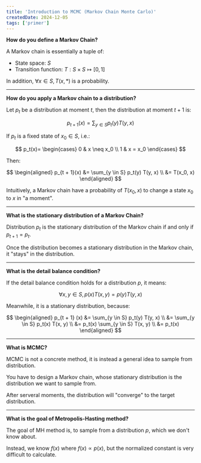 ```yaml
---
title: 'Introduction to MCMC (Markov Chain Monte Carlo)'
createdDate: 2024-12-05
tags: ['primer']
---
```


**How do you define a Markov Chain?**

A Markov chain is essentially a tuple of:

- State space: $S$
- Transition function: $T: S \times S \mapsto [0, 1]$

In addition, $\forall x \in S, T(x, *)$ is a probability.

---

**How do you apply a Markov chain to a distribution?**

Let $p_t$ be a distribution at moment $t$,
then the distribution at moment $t + 1$ is:

$$
p_{t + 1} (x)= \sum_{y \in S} p_t(y) T(y, x)
$$

If $p_t$ is a fixed state of $x_0 \in S$,
i.e.:

$$
p_t(x)=
\begin{cases}
0 & x \neq x_0 \\
1 & x = x_0
\end{cases}
$$

Then:

$$
\begin{aligned}
p_{t + 1}(x)
&= \sum_{y \in S} p_t(y) T(y, x) \\
&= T(x_0, x)
\end{aligned}
$$

Intuitively,
a Markov chain have a probability of $T(x_0, x)$ to change a state $x_0$ to $x$ in "a moment".

---

**What is the stationary distribution of a Markov Chain?**

Distribution $p_t$ is the stationary distribution of the Markov chain if and only if $p_{t + 1} = p_t$.

Once the distribution becomes a stationary distribution in the Markov chain,
it "stays" in the distribution.

---

**What is the detail balance condition?**

If the detail balance condition holds for a distribution $p$,
it means:

$$
\forall x, y \in S,
p(x) T(x, y) = p(y) T(y, x)
$$

Meanwhile,
it is a stationary distribution,
because:

$$
\begin{aligned}
p_{t + 1} (x)
&= \sum_{y \in S} p_t(y) T(y, x) \\
&= \sum_{y \in S} p_t(x) T(x, y) \\
&= p_t(x) \sum_{y \in S} T(x, y) \\
&= p_t(x)
\end{aligned}
$$

---

**What is MCMC?**

MCMC is not a concrete method,
it is instead a general idea to sample from distribution.

You have to design a Markov chain,
whose stationary distribution is the distribution we want to sample from.

After serveral moments,
the distribution will "converge" to the target distribution.

---

**What is the goal of Metropolis-Hasting method?**

The goal of MH method is,
to sample from a distribution $p$,
which we don't know about.

Instead, we know $f(x)$ where $f(x) \propto p(x)$,
but the normalized constant is very difficult to calculate.
